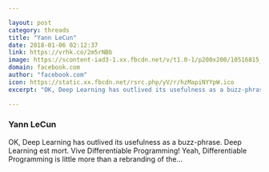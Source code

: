 ```yaml
---

layout: post
category: threads
title: "Yann LeCun"
date: 2018-01-06 02:12:37
link: https://vrhk.co/2m5rNBb
image: https://scontent-iad3-1.xx.fbcdn.net/v/t1.0-1/p200x200/10516815_10152356524342143_5329782124501009568_n.jpg?oh=8ca71fae97eb5bd62f0264296f1a5b6d&oe=5AB87CE0
domain: facebook.com
author: "facebook.com"
icon: https://static.xx.fbcdn.net/rsrc.php/yV/r/hzMapiNYYpW.ico
excerpt: "OK, Deep Learning has outlived its usefulness as a buzz-phrase. Deep Learning est mort. Vive Differentiable Programming! Yeah, Differentiable Programming is little more than a rebranding of the..."

---
```


### Yann LeCun

OK, Deep Learning has outlived its usefulness as a buzz-phrase. Deep Learning est mort. Vive Differentiable Programming! Yeah, Differentiable Programming is little more than a rebranding of the...